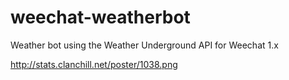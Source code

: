 # weechat-weatherbot
Weather bot using the Weather Underground API for Weechat 1.x

http://stats.clanchill.net/poster/1038.png
